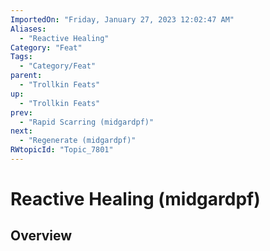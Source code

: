 ```yaml
---
ImportedOn: "Friday, January 27, 2023 12:02:47 AM"
Aliases:
  - "Reactive Healing"
Category: "Feat"
Tags:
  - "Category/Feat"
parent:
  - "Trollkin Feats"
up:
  - "Trollkin Feats"
prev:
  - "Rapid Scarring (midgardpf)"
next:
  - "Regenerate (midgardpf)"
RWtopicId: "Topic_7801"
---
```

# Reactive Healing (midgardpf)
## Overview
